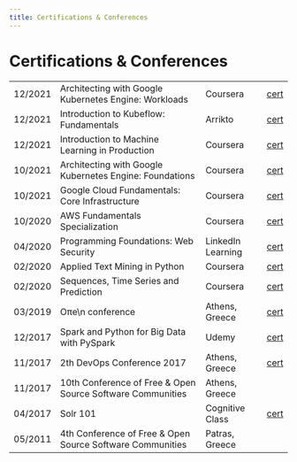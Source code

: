 ```yaml
---
title: Certifications & Conferences
---
```


# Certifications & Conferences

|         |                                                            |                   |                                                                                                  |
|---------|------------------------------------------------------------|-------------------|--------------------------------------------------------------------------------------------------|
| 12/2021 | Architecting with Google Kubernetes Engine: Workloads      | Coursera          | [cert](https://www.coursera.org/account/accomplishments/certificate/C58KT96TSTM2)                |
| 12/2021 | Introduction to Kubeflow: Fundamentals                     | Arrikto           | [cert](/certifications/kubuflow-intro-2021.pdf)                                                  |
| 12/2021 | Introduction to Machine Learning in Production             | Coursera          | [cert](https://www.coursera.org/account/accomplishments/certificate/BBQFVYDQWYJC)                |
| 10/2021 | Architecting with Google Kubernetes Engine: Foundations    | Coursera          | [cert](https://www.coursera.org/account/accomplishments/certificate/M4T82GMTA8CQ)                |
| 10/2021 | Google Cloud Fundamentals: Core Infrastructure             | Coursera          | [cert](https://www.coursera.org/account/accomplishments/certificate/FPS6S3H94SXK)                |
| 10/2020 | AWS Fundamentals Specialization                            | Coursera          | [cert](https://www.coursera.org/account/accomplishments/specialization/certificate/MDVJ7N8CRQKL) |
| 04/2020 | Programming Foundations: Web Security                      | LinkedIn Learning | [cert](/certifications/programming-web-sec.pdf)                                                  |
| 02/2020 | Applied Text Mining in Python                              | Coursera          | [cert](https://www.coursera.org/account/accomplishments/verify/YZE4BUMWFW95)                     |
| 02/2020 | Sequences, Time Series and Prediction                      | Coursera          | [cert](https://www.coursera.org/account/accomplishments/verify/BL265KEA5MP3)                     |
| 03/2019 | Oπe\n conference                                           | Athens, Greece    | [cert](/certifications/open-conf-2019.pdf)                                                       |
| 12/2017 | Spark and Python for Big Data with PySpark                 | Udemy             | [cert](https://www.udemy.com/certificate/UC-WDTQLPM6/)                                           |
| 11/2017 | 2th DevOps Conference 2017                                 | Athens, Greece    | [cert](/certifications/devops-conf-2017.pdf)                                                     |
| 11/2017 | 10th Conference of Free & Open Source Software Communities | Athens, Greece    |                                                                                                  |
| 04/2017 | Solr 101                                                   | Cognitive Class   | [cert](https://courses.cognitiveclass.ai/certificates/6d65cf262aec4c69b124ac4c092e93cc)          |
| 05/2011 | 4th Conference of Free & Open Source Software Communities  | Patras, Greece    |                                                                                                  |